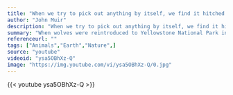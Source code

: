 ```yaml
---
title: "When we try to pick out anything by itself, we find it hitched to everything else in the Universe."
author: "John Muir"
description: "When we try to pick out anything by itself, we find it hitched to everything else in the Universe. - John Muir quotes from GetInspired365.com"
summary: "When wolves were reintroduced to Yellowstone National Park in the United States after being absent nearly 70 years, the most remarkable 'trophic cascade' occurred. What is a trophic cascade and how exactly do wolves change rivers? George Monbiot explains in this movie remix"
referenceurl: ""
tags: ["Animals","Earth","Nature",]
source: "youtube"
videoid: "ysa5OBhXz-Q"
image: "https://img.youtube.com/vi/ysa5OBhXz-Q/0.jpg"
---
```


{{< youtube ysa5OBhXz-Q >}}
